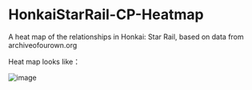 # HonkaiStarRail-CP-Heatmap
 A heat map of the relationships in Honkai: Star Rail, based on data from archiveofourown.org

 
 Heat map looks like：
 
![image](https://github.com/SnowmanGao/HonkaiStarRail-CP-Heatmap/assets/30433313/6c10fd9c-74cf-481e-b274-465d9ca057c7)
